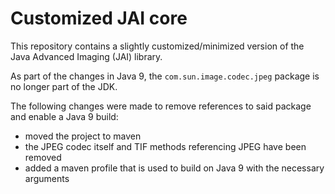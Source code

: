 # Customized JAI core

This repository contains a slightly customized/minimized version of the Java Advanced Imaging (JAI) library.

As part of the changes in Java 9, the `com.sun.image.codec.jpeg` package is no longer part of the JDK.

The following changes were made to remove references to said package and enable a Java 9 build:

* moved the project to maven
* the JPEG codec itself and TIF methods referencing JPEG have been removed
* added a maven profile that is used to build on Java 9 with the necessary arguments
